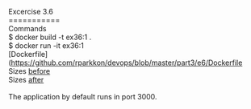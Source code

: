 Excercise 3.6
<BR>===========
<BR>Commands
<BR> $ docker build -t ex36:1 .
<BR> $ docker run -it ex36:1
<BR>[Dockerfile](https://github.com/rparkkon/devops/blob/master/part3/e6/Dockerfile
<BR>Sizes [before](https://github.com/rparkkon/devops/blob/master/part3/e6/size0.txt)
<BR>Sizes [after](https://github.com/rparkkon/devops/blob/master/part3/e6/size1.txt)
<BR>
<BR>The application by default runs in port 3000.
